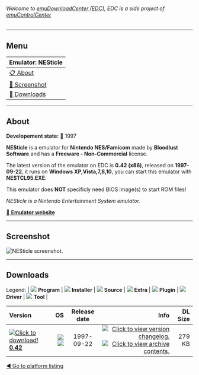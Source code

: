 ###### Welcome to [emuDownloadCenter (EDC)](https://github.com/PhoenixInteractiveNL/emuDownloadCenter/wiki/), EDC is a side project of [emuControlCenter](https://github.com/PhoenixInteractiveNL/emuControlCenter/wiki/)
***
## Menu
| **Emulator: NESticle** |
|:---------|
| [:clipboard: About](#about) |
| [:sunrise: Screenshot](#screenshot) |
| [:floppy_disk: Downloads](#downloads) |
***
## About
**Developement state:** :red_circle: 1997

**NESticle** is a emulator for **Nintendo NES/Famicom** made by **Bloodlust Software** and has a **Freeware - Non-Commercial** license.

The latest version of the emulator on EDC is **0.42 (x86)**, released on **1997-09-22**, it runs on **Windows XP,Vista,7,8,10**, you can start this emulator with **NESTCL95.EXE**.

This emulator does **NOT** specificly need BIOS image(s) to start ROM files!

_NESticle is a Nintendo Entertainment System emulator._

[:link: **Emulator website**](http://bloodlust.zophar.net/NESticle/nes.html)
***
## Screenshot
![](https://raw.githubusercontent.com/PhoenixInteractiveNL/emuDownloadCenter/master/hooks/nesticle/emulator_screen_01.jpg "NESticle screenshot.")
***
## Downloads
Legend: | 
![](https://raw.githubusercontent.com/wiki/PhoenixInteractiveNL/emuDownloadCenter/images_misc/icon_program_24.png) **Program** | 
![](https://raw.githubusercontent.com/wiki/PhoenixInteractiveNL/emuDownloadCenter/images_misc/icon_installer_24.png) **Installer** | 
![](https://raw.githubusercontent.com/wiki/PhoenixInteractiveNL/emuDownloadCenter/images_misc/icon_source_code_24.png) **Source** | 
![](https://raw.githubusercontent.com/wiki/PhoenixInteractiveNL/emuDownloadCenter/images_misc/icon_extra_24.png) **Extra** | 
![](https://raw.githubusercontent.com/wiki/PhoenixInteractiveNL/emuDownloadCenter/images_misc/icon_plugin_24.png) **Plugin** | 
![](https://raw.githubusercontent.com/wiki/PhoenixInteractiveNL/emuDownloadCenter/images_misc/icon_driver_24.png) **Driver** | 
![](https://raw.githubusercontent.com/wiki/PhoenixInteractiveNL/emuDownloadCenter/images_misc/icon_tool_24.png) **Tool** | 
 
| Version | OS | Release date | Info | DL Size |
|:--------|---:|:------------:|-----:|--------:|
| [![](https://raw.githubusercontent.com/wiki/PhoenixInteractiveNL/emuDownloadCenter/images_misc/icon_program_24.png "Click to download!")  **0.42**](https://github.com/PhoenixInteractiveNL/edc-repo0004/raw/master/nesticle/0.42.7z) | ![](https://raw.githubusercontent.com/wiki/PhoenixInteractiveNL/emuDownloadCenter/images_misc/logo_windows_24.png) ![](https://raw.githubusercontent.com/wiki/PhoenixInteractiveNL/emuDownloadCenter/images_misc/icon_32-bit_24.png) | 1997-09-22 | [![](https://raw.githubusercontent.com/wiki/PhoenixInteractiveNL/emuDownloadCenter/images_misc/logo_changelog_24.png "Click to view version changelog.")](https://github.com/PhoenixInteractiveNL/edc-repo0004/blob/master/nesticle/0.42_changelog.txt) [![](https://raw.githubusercontent.com/wiki/PhoenixInteractiveNL/emuDownloadCenter/images_misc/logo_contents_24.png "Click to view archive contents.")](https://github.com/PhoenixInteractiveNL/edc-repo0004/blob/master/nesticle/0.42_contents.txt) | 279 KB |

[:arrow_backward: Go to platform listing](https://github.com/PhoenixInteractiveNL/emuDownloadCenter/wiki/EDC-Platform-List)
